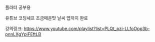 플러터 공부용

유튜브 코딩셰프 조금매운맛 날씨 앱까지 완료

강의링크: https://www.youtube.com/playlist?list=PLQt_pzi-LLfoOpp3b-pnnLXgYpiFEftLB